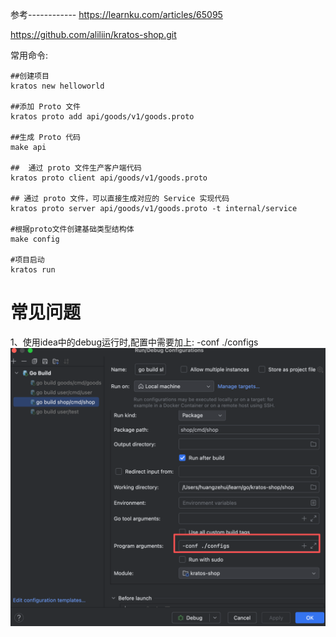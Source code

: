 参考------------
https://learnku.com/articles/65095

https://github.com/aliliin/kratos-shop.git


常用命令:
```shell
##创建项目
kratos new helloworld

##添加 Proto 文件
kratos proto add api/goods/v1/goods.proto

##生成 Proto 代码  
make api

##  通过 proto 文件生产客户端代码
kratos proto client api/goods/v1/goods.proto

## 通过 proto 文件，可以直接生成对应的 Service 实现代码
kratos proto server api/goods/v1/goods.proto -t internal/service

#根据proto文件创建基础类型结构体
make config

#项目启动
kratos run

```


# 常见问题
1、使用idea中的debug运行时,配置中需要加上:
-conf ./configs
![img.png](img.png)